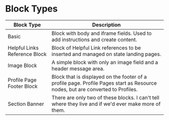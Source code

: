 # Block Types

Block Type  |  Description
--------------- | ---------------
Basic	                        | Block with body and iframe fields. Used to add instructions and create content. 
Helpful Links Reference Block	| Block of Helpful Link references to be inserted and managed on state landing pages.
Image Block                     | A simple block with only an image field and a header message area.
Profile Page Footer Block       | Block that is displayed on the footer of a profile page. Profile Pages start as Resource nodes, but are converted to Profiles. 
Section Banner                  | There are only two of these blocks. I can't tell where they live and if we'd ever make more of them.